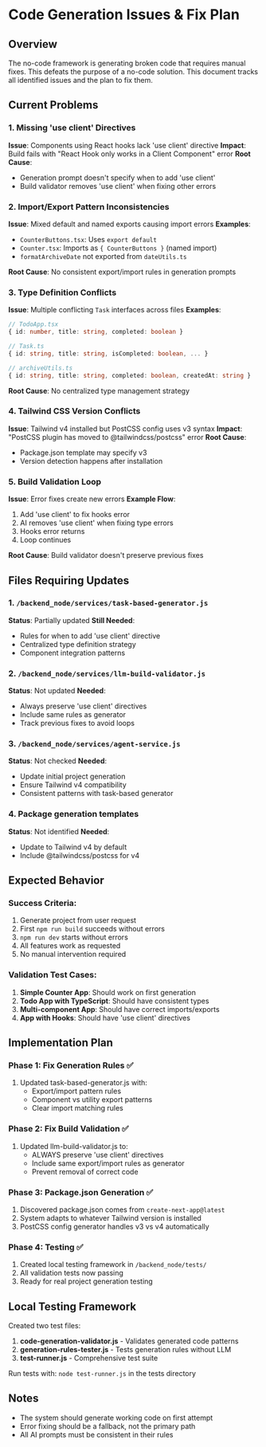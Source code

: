# Code Generation Issues & Fix Plan

## Overview
The no-code framework is generating broken code that requires manual fixes. This defeats the purpose of a no-code solution. This document tracks all identified issues and the plan to fix them.

## Current Problems

### 1. Missing 'use client' Directives
**Issue**: Components using React hooks lack 'use client' directive
**Impact**: Build fails with "React Hook only works in a Client Component" error
**Root Cause**: 
- Generation prompt doesn't specify when to add 'use client'
- Build validator removes 'use client' when fixing other errors

### 2. Import/Export Pattern Inconsistencies
**Issue**: Mixed default and named exports causing import errors
**Examples**:
- `CounterButtons.tsx`: Uses `export default`
- `Counter.tsx`: Imports as `{ CounterButtons }` (named import)
- `formatArchiveDate` not exported from `dateUtils.ts`

**Root Cause**: No consistent export/import rules in generation prompts

### 3. Type Definition Conflicts
**Issue**: Multiple conflicting `Task` interfaces across files
**Examples**:
```typescript
// TodoApp.tsx
{ id: number, title: string, completed: boolean }

// Task.ts
{ id: string, title: string, isCompleted: boolean, ... }

// archiveUtils.ts
{ id: string, title: string, completed: boolean, createdAt: string }
```
**Root Cause**: No centralized type management strategy

### 4. Tailwind CSS Version Conflicts
**Issue**: Tailwind v4 installed but PostCSS config uses v3 syntax
**Impact**: "PostCSS plugin has moved to @tailwindcss/postcss" error
**Root Cause**: 
- Package.json template may specify v3
- Version detection happens after installation

### 5. Build Validation Loop
**Issue**: Error fixes create new errors
**Example Flow**:
1. Add 'use client' to fix hooks error
2. AI removes 'use client' when fixing type errors
3. Hooks error returns
4. Loop continues

**Root Cause**: Build validator doesn't preserve previous fixes

## Files Requiring Updates

### 1. `/backend_node/services/task-based-generator.js`
**Status**: Partially updated
**Still Needed**:
- Rules for when to add 'use client' directive
- Centralized type definition strategy
- Component integration patterns

### 2. `/backend_node/services/llm-build-validator.js`
**Status**: Not updated
**Needed**:
- Always preserve 'use client' directives
- Include same rules as generator
- Track previous fixes to avoid loops

### 3. `/backend_node/services/agent-service.js`
**Status**: Not checked
**Needed**:
- Update initial project generation
- Ensure Tailwind v4 compatibility
- Consistent patterns with task-based generator

### 4. Package generation templates
**Status**: Not identified
**Needed**:
- Update to Tailwind v4 by default
- Include @tailwindcss/postcss for v4

## Expected Behavior

### Success Criteria:
1. Generate project from user request
2. First `npm run build` succeeds without errors
3. `npm run dev` starts without errors
4. All features work as requested
5. No manual intervention required

### Validation Test Cases:
1. **Simple Counter App**: Should work on first generation
2. **Todo App with TypeScript**: Should have consistent types
3. **Multi-component App**: Should have correct imports/exports
4. **App with Hooks**: Should have 'use client' directives

## Implementation Plan

### Phase 1: Fix Generation Rules ✅
1. Updated task-based-generator.js with:
   - Export/import pattern rules
   - Component vs utility export patterns
   - Clear import matching rules

### Phase 2: Fix Build Validation ✅
1. Updated llm-build-validator.js to:
   - ALWAYS preserve 'use client' directives
   - Include same export/import rules as generator
   - Prevent removal of correct code

### Phase 3: Package.json Generation ✅
1. Discovered package.json comes from `create-next-app@latest`
2. System adapts to whatever Tailwind version is installed
3. PostCSS config generator handles v3 vs v4 automatically

### Phase 4: Testing ✅
1. Created local testing framework in `/backend_node/tests/`
2. All validation tests now passing
3. Ready for real project generation testing

## Local Testing Framework

Created two test files:
1. **code-generation-validator.js** - Validates generated code patterns
2. **generation-rules-tester.js** - Tests generation rules without LLM
3. **test-runner.js** - Comprehensive test suite

Run tests with: `node test-runner.js` in the tests directory

## Notes
- The system should generate working code on first attempt
- Error fixing should be a fallback, not the primary path
- All AI prompts must be consistent in their rules